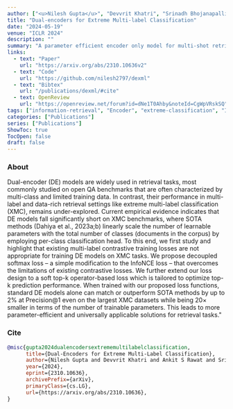 ```yaml
---
author: ["<u>Nilesh Gupta</u>", "Devvrit Khatri", "Srinadh Bhojanapalli", "Ankit S. Rawat", "Prateek Jain", "Inderjit S. Dhillon"]
title: "Dual-encoders for Extreme Multi-label Classification"
date: "2024-05-19"
venue: "ICLR 2024"
description: ""
summary: "A parameter efficient encoder only model for multi-shot retrieval (aka extreme classification)"
links:
  - text: "Paper"
    url: "https://arxiv.org/abs/2310.10636v2"
  - text: "Code"
    url: "https://github.com/nilesh2797/dexml"
  - text: "Bibtex"
    url: "/publications/dexml/#cite"
  - text: OpenReview
    url: "https://openreview.net/forum?id=dNe1T0Ahby&noteId=CgWpVRskSQ"
tags: ["information-retrieval", "Encoder", "extreme-classification", "ICLR"]
categories: ["Publications"]
series: ["Publications"]
ShowToc: true
TocOpen: false
draft: false
---
```


### About
Dual-encoder (DE) models are widely used in retrieval tasks, most commonly studied on open QA benchmarks that are often characterized by multi-class and limited training data. In contrast, their performance in multi-label and data-rich retrieval settings like extreme multi-label classification (XMC), remains under-explored. Current empirical evidence indicates that DE models fall significantly short on XMC benchmarks, where SOTA methods (Dahiya et al., 2023a;b) linearly scale the number of learnable parameters with the total number of classes (documents in the corpus) by employing per-class classification head. To this end, we first study and highlight that existing multi-label contrastive training losses are not appropriate for training DE models on XMC tasks. We propose decoupled softmax loss – a simple modification to the InfoNCE loss – that overcomes the limitations of existing contrastive losses. We further extend our loss design to a soft top-k operator-based loss which is tailored to optimize top-k prediction performance. When trained with our proposed loss functions, standard DE models alone can match or outperform SOTA methods by up to 2% at Precision@1 even on the largest XMC datasets while being 20× smaller in terms of the number of trainable parameters. This leads to more parameter-efficient and universally applicable solutions for retrieval tasks."

### Cite
```bib
@misc{gupta2024dualencodersextrememultilabelclassification,
      title={Dual-Encoders for Extreme Multi-Label Classification}, 
      author={Nilesh Gupta and Devvrit Khatri and Ankit S Rawat and Srinadh Bhojanapalli and Prateek Jain and Inderjit Dhillon},
      year={2024},
      eprint={2310.10636},
      archivePrefix={arXiv},
      primaryClass={cs.LG},
      url={https://arxiv.org/abs/2310.10636}, 
}
```